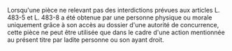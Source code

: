 Lorsqu'une pièce ne relevant pas des interdictions prévues aux articles L. 483-5 et L. 483-8 a été obtenue par une personne physique ou morale uniquement grâce à son accès au dossier d'une autorité de concurrence, cette pièce ne peut être utilisée que dans le cadre d'une action mentionnée au présent titre par ladite personne ou son ayant droit.
